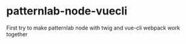 # patternlab-node-vuecli
First try to make patternlab node with twig and vue-cli webpack work together
